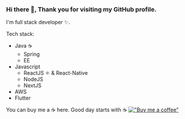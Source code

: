 ### Hi there 👋, Thank you for visiting my GitHub profile.

I'm full stack developer ✨.

Tech stack:

- Java ☕
  - Spring
  - EE
- Javascript
  - ReactJS ⚛️ & React-Native
  - NodeJS
  - NextJS
- AWS
- Flutter

<!--
**bayaraajr/bayaraajr** is a ✨ _special_ ✨ repository because its `README.md` (this file) appears on your GitHub profile.

Here are some ideas to get you started:

- 🔭 I’m currently working on ...
- 🌱 I’m currently learning ...
- 👯 I’m looking to collaborate on ...
- 🤔 I’m looking for help with ...
- 💬 Ask me about ...
- 📫 How to reach me: ...
- 😄 Pronouns: ...
- ⚡ Fun fact: ...
-->


You can buy me a ☕ here. Good day starts with ☕
[!["Buy me a coffee"](https://www.buymeacoffee.com/assets/img/custom_images/orange_img.png)](https://www.buymeacoffee.com/CRkVXa8)
